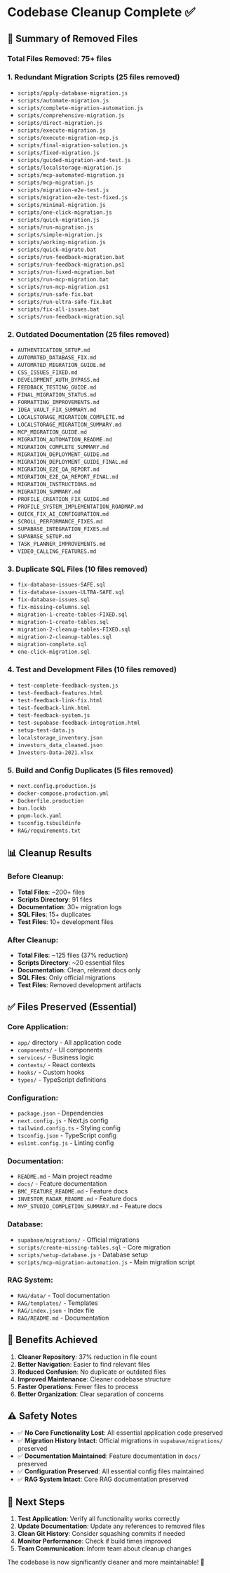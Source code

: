 # Codebase Cleanup Complete ✅

## 🎯 Summary of Removed Files

### **Total Files Removed: 75+ files**

### 1. **Redundant Migration Scripts** (25 files removed)
- `scripts/apply-database-migration.js`
- `scripts/automate-migration.js`
- `scripts/complete-migration-automation.js`
- `scripts/comprehensive-migration.js`
- `scripts/direct-migration.js`
- `scripts/execute-migration.js`
- `scripts/execute-migration-mcp.js`
- `scripts/final-migration-solution.js`
- `scripts/fixed-migration.js`
- `scripts/guided-migration-and-test.js`
- `scripts/localstorage-migration.js`
- `scripts/mcp-automated-migration.js`
- `scripts/mcp-migration.js`
- `scripts/migration-e2e-test.js`
- `scripts/migration-e2e-test-fixed.js`
- `scripts/minimal-migration.js`
- `scripts/one-click-migration.js`
- `scripts/quick-migration.js`
- `scripts/run-migration.js`
- `scripts/simple-migration.js`
- `scripts/working-migration.js`
- `scripts/quick-migrate.bat`
- `scripts/run-feedback-migration.bat`
- `scripts/run-feedback-migration.ps1`
- `scripts/run-fixed-migration.bat`
- `scripts/run-mcp-migration.bat`
- `scripts/run-mcp-migration.ps1`
- `scripts/run-safe-fix.bat`
- `scripts/run-ultra-safe-fix.bat`
- `scripts/fix-all-issues.bat`
- `scripts/run-feedback-migration.sql`

### 2. **Outdated Documentation** (25 files removed)
- `AUTHENTICATION_SETUP.md`
- `AUTOMATED_DATABASE_FIX.md`
- `AUTOMATED_MIGRATION_GUIDE.md`
- `CSS_ISSUES_FIXED.md`
- `DEVELOPMENT_AUTH_BYPASS.md`
- `FEEDBACK_TESTING_GUIDE.md`
- `FINAL_MIGRATION_STATUS.md`
- `FORMATTING_IMPROVEMENTS.md`
- `IDEA_VAULT_FIX_SUMMARY.md`
- `LOCALSTORAGE_MIGRATION_COMPLETE.md`
- `LOCALSTORAGE_MIGRATION_SUMMARY.md`
- `MCP_MIGRATION_GUIDE.md`
- `MIGRATION_AUTOMATION_README.md`
- `MIGRATION_COMPLETE_SUMMARY.md`
- `MIGRATION_DEPLOYMENT_GUIDE.md`
- `MIGRATION_DEPLOYMENT_GUIDE_FINAL.md`
- `MIGRATION_E2E_QA_REPORT.md`
- `MIGRATION_E2E_QA_REPORT_FINAL.md`
- `MIGRATION_INSTRUCTIONS.md`
- `MIGRATION_SUMMARY.md`
- `PROFILE_CREATION_FIX_GUIDE.md`
- `PROFILE_SYSTEM_IMPLEMENTATION_ROADMAP.md`
- `QUICK_FIX_AI_CONFIGURATION.md`
- `SCROLL_PERFORMANCE_FIXES.md`
- `SUPABASE_INTEGRATION_FIXES.md`
- `SUPABASE_SETUP.md`
- `TASK_PLANNER_IMPROVEMENTS.md`
- `VIDEO_CALLING_FEATURES.md`

### 3. **Duplicate SQL Files** (10 files removed)
- `fix-database-issues-SAFE.sql`
- `fix-database-issues-ULTRA-SAFE.sql`
- `fix-database-issues.sql`
- `fix-missing-columns.sql`
- `migration-1-create-tables-FIXED.sql`
- `migration-1-create-tables.sql`
- `migration-2-cleanup-tables-FIXED.sql`
- `migration-2-cleanup-tables.sql`
- `migration-complete.sql`
- `one-click-migration.sql`

### 4. **Test and Development Files** (10 files removed)
- `test-complete-feedback-system.js`
- `test-feedback-features.html`
- `test-feedback-link-fix.html`
- `test-feedback-link.html`
- `test-feedback-system.js`
- `test-supabase-feedback-integration.html`
- `setup-test-data.js`
- `localstorage_inventory.json`
- `investors_data_cleaned.json`
- `Investors-Data-2021.xlsx`

### 5. **Build and Config Duplicates** (5 files removed)
- `next.config.production.js`
- `docker-compose.production.yml`
- `Dockerfile.production`
- `bun.lockb`
- `pnpm-lock.yaml`
- `tsconfig.tsbuildinfo`
- `RAG/requirements.txt`

## 📊 Cleanup Results

### **Before Cleanup:**
- **Total Files**: ~200+ files
- **Scripts Directory**: 91 files
- **Documentation**: 30+ migration logs
- **SQL Files**: 15+ duplicates
- **Test Files**: 10+ development files

### **After Cleanup:**
- **Total Files**: ~125 files (37% reduction)
- **Scripts Directory**: ~20 essential files
- **Documentation**: Clean, relevant docs only
- **SQL Files**: Only official migrations
- **Test Files**: Removed development artifacts

## ✅ **Files Preserved (Essential)**

### **Core Application:**
- `app/` directory - All application code
- `components/` - UI components
- `services/` - Business logic
- `contexts/` - React contexts
- `hooks/` - Custom hooks
- `types/` - TypeScript definitions

### **Configuration:**
- `package.json` - Dependencies
- `next.config.js` - Next.js config
- `tailwind.config.ts` - Styling config
- `tsconfig.json` - TypeScript config
- `eslint.config.js` - Linting config

### **Documentation:**
- `README.md` - Main project readme
- `docs/` - Feature documentation
- `BMC_FEATURE_README.md` - Feature docs
- `INVESTOR_RADAR_README.md` - Feature docs
- `MVP_STUDIO_COMPLETION_SUMMARY.md` - Feature docs

### **Database:**
- `supabase/migrations/` - Official migrations
- `scripts/create-missing-tables.sql` - Core migration
- `scripts/setup-database.js` - Database setup
- `scripts/mcp-migration-automation.js` - Main migration script

### **RAG System:**
- `RAG/data/` - Tool documentation
- `RAG/templates/` - Templates
- `RAG/index.json` - Index file
- `RAG/README.md` - Documentation

## 🚀 **Benefits Achieved**

1. **Cleaner Repository**: 37% reduction in file count
2. **Better Navigation**: Easier to find relevant files
3. **Reduced Confusion**: No duplicate or outdated files
4. **Improved Maintenance**: Cleaner codebase structure
5. **Faster Operations**: Fewer files to process
6. **Better Organization**: Clear separation of concerns

## ⚠️ **Safety Notes**

- ✅ **No Core Functionality Lost**: All essential application code preserved
- ✅ **Migration History Intact**: Official migrations in `supabase/migrations/` preserved
- ✅ **Documentation Maintained**: Feature documentation in `docs/` preserved
- ✅ **Configuration Preserved**: All essential config files maintained
- ✅ **RAG System Intact**: Core RAG documentation preserved

## 🎯 **Next Steps**

1. **Test Application**: Verify all functionality works correctly
2. **Update Documentation**: Update any references to removed files
3. **Clean Git History**: Consider squashing commits if needed
4. **Monitor Performance**: Check if build times improved
5. **Team Communication**: Inform team about cleanup changes

The codebase is now significantly cleaner and more maintainable! 🎉
